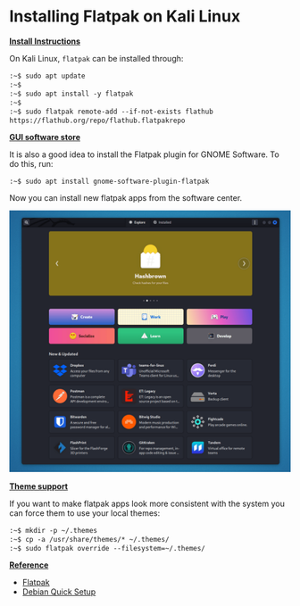 # Installing Flatpak on Kali Linux

[**Install Instructions**](broken-reference)

On Kali Linux, `flatpak` can be installed through:

```
:~$ sudo apt update
:~$
:~$ sudo apt install -y flatpak
:~$
:~$ sudo flatpak remote-add --if-not-exists flathub https://flathub.org/repo/flathub.flatpakrepo
```

[**GUI software store**](broken-reference)

It is also a good idea to install the Flatpak plugin for GNOME Software. To do this, run:

```
:~$ sudo apt install gnome-software-plugin-flatpak
```

Now you can install new flatpak apps from the software center.

[![](<../../../.gitbook/assets/flatpak store.png>)](<../../../.gitbook/assets/flatpak store.png>)

[**Theme support**](broken-reference)

If you want to make flatpak apps look more consistent with the system you can force them to use your local themes:

```
:~$ mkdir -p ~/.themes
:~$ cp -a /usr/share/themes/* ~/.themes/
:~$ sudo flatpak override --filesystem=~/.themes/
```

[**Reference**](broken-reference)

* [Flatpak](https://flatpak.org/)
* [Debian Quick Setup](https://flatpak.org/setup/Debian/)
